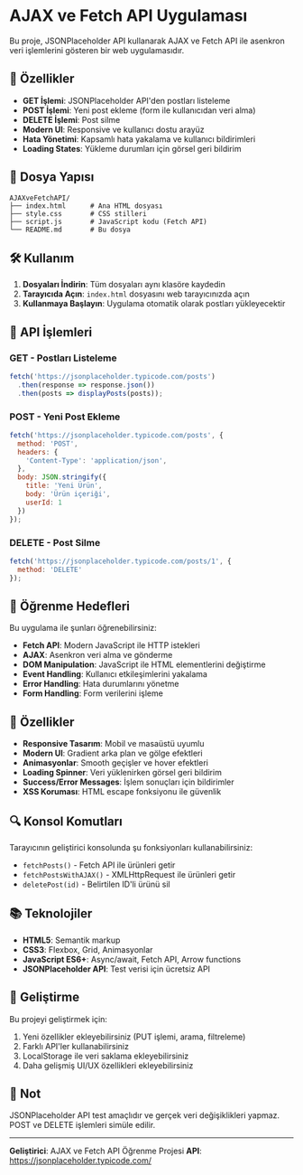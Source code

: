 # AJAX ve Fetch API Uygulaması

Bu proje, JSONPlaceholder API kullanarak AJAX ve Fetch API ile asenkron veri işlemlerini gösteren bir web uygulamasıdır.

## 🚀 Özellikler

- **GET İşlemi**: JSONPlaceholder API'den postları listeleme
- **POST İşlemi**: Yeni post ekleme (form ile kullanıcıdan veri alma)
- **DELETE İşlemi**: Post silme
- **Modern UI**: Responsive ve kullanıcı dostu arayüz
- **Hata Yönetimi**: Kapsamlı hata yakalama ve kullanıcı bildirimleri
- **Loading States**: Yükleme durumları için görsel geri bildirim

## 📁 Dosya Yapısı

```
AJAXveFetchAPI/
├── index.html      # Ana HTML dosyası
├── style.css       # CSS stilleri
├── script.js       # JavaScript kodu (Fetch API)
└── README.md       # Bu dosya
```

## 🛠️ Kullanım

1. **Dosyaları İndirin**: Tüm dosyaları aynı klasöre kaydedin
2. **Tarayıcıda Açın**: `index.html` dosyasını web tarayıcınızda açın
3. **Kullanmaya Başlayın**: Uygulama otomatik olarak postları yükleyecektir

## 🔧 API İşlemleri

### GET - Postları Listeleme
```javascript
fetch('https://jsonplaceholder.typicode.com/posts')
  .then(response => response.json())
  .then(posts => displayPosts(posts));
```

### POST - Yeni Post Ekleme
```javascript
fetch('https://jsonplaceholder.typicode.com/posts', {
  method: 'POST',
  headers: {
    'Content-Type': 'application/json',
  },
  body: JSON.stringify({
    title: 'Yeni Ürün',
    body: 'Ürün içeriği',
    userId: 1
  })
});
```

### DELETE - Post Silme
```javascript
fetch('https://jsonplaceholder.typicode.com/posts/1', {
  method: 'DELETE'
});
```

## 🎯 Öğrenme Hedefleri

Bu uygulama ile şunları öğrenebilirsiniz:

- **Fetch API**: Modern JavaScript ile HTTP istekleri
- **AJAX**: Asenkron veri alma ve gönderme
- **DOM Manipulation**: JavaScript ile HTML elementlerini değiştirme
- **Event Handling**: Kullanıcı etkileşimlerini yakalama
- **Error Handling**: Hata durumlarını yönetme
- **Form Handling**: Form verilerini işleme

## 🎨 Özellikler

- **Responsive Tasarım**: Mobil ve masaüstü uyumlu
- **Modern UI**: Gradient arka plan ve gölge efektleri
- **Animasyonlar**: Smooth geçişler ve hover efektleri
- **Loading Spinner**: Veri yüklenirken görsel geri bildirim
- **Success/Error Messages**: İşlem sonuçları için bildirimler
- **XSS Koruması**: HTML escape fonksiyonu ile güvenlik

## 🔍 Konsol Komutları

Tarayıcının geliştirici konsolunda şu fonksiyonları kullanabilirsiniz:

- `fetchPosts()` - Fetch API ile ürünleri getir
- `fetchPostsWithAJAX()` - XMLHttpRequest ile ürünleri getir
- `deletePost(id)` - Belirtilen ID'li ürünü sil

## 📚 Teknolojiler

- **HTML5**: Semantik markup
- **CSS3**: Flexbox, Grid, Animasyonlar
- **JavaScript ES6+**: Async/await, Fetch API, Arrow functions
- **JSONPlaceholder API**: Test verisi için ücretsiz API

## 🚀 Geliştirme

Bu projeyi geliştirmek için:

1. Yeni özellikler ekleyebilirsiniz (PUT işlemi, arama, filtreleme)
2. Farklı API'ler kullanabilirsiniz
3. LocalStorage ile veri saklama ekleyebilirsiniz
4. Daha gelişmiş UI/UX özellikleri ekleyebilirsiniz

## 📝 Not

JSONPlaceholder API test amaçlıdır ve gerçek veri değişiklikleri yapmaz. POST ve DELETE işlemleri simüle edilir.

---

**Geliştirici**: AJAX ve Fetch API Öğrenme Projesi
**API**: https://jsonplaceholder.typicode.com/ 